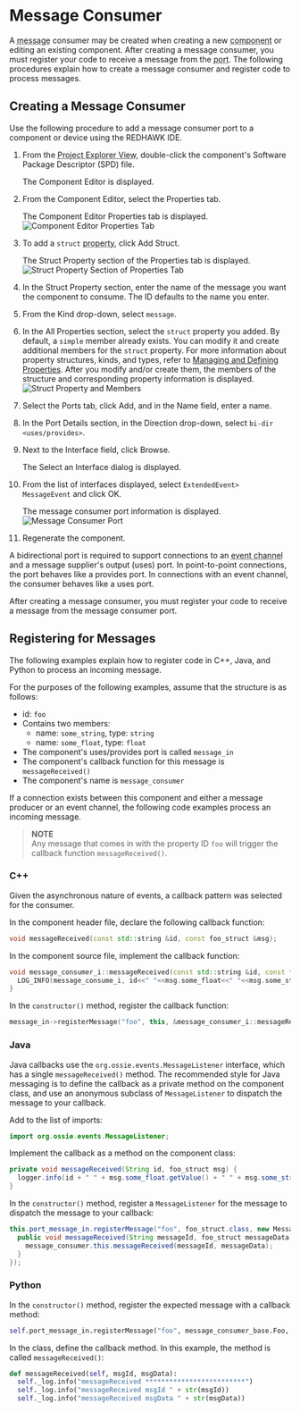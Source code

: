# Message Consumer

A <abbr title="See Glossary.">message</abbr> consumer may be created when creating a new <abbr title="See Glossary.">component</abbr> or editing an existing component. After creating a message consumer, you must register your code to receive a message from the <abbr title="See Glossary.">port</abbr>. The following procedures explain how to create a message consumer and register code to process messages.

## Creating a Message Consumer

 Use the following procedure to add a message consumer port to a component or device using the REDHAWK IDE.

1.  From the <abbr title="See Glossary.">Project Explorer View</abbr>, double-click the component's Software Package Descriptor (SPD) file.

    The Component Editor is displayed.

2.  From the Component Editor, select the Properties tab.

    The Component Editor Properties tab is displayed.
    ![Component Editor Properties Tab](../images/propertiestab.png)

3.  To add a `struct` <abbr title="See Glossary.">property</abbr>, click Add Struct.

    The Struct Property section of the Properties tab is displayed.
    ![Struct Property Section of Properties Tab](../images/structprop.png)

4.  In the Struct Property section, enter the name of the message you want the component to consume. The ID defaults to the name you enter.
5.  From the Kind drop-down, select `message`.
6.  In the All Properties section, select the `struct` property you added. By default, a `simple` member  already exists. You can modify it and create additional members for the `struct` property. For more information about property structures, kinds, and types, refer to [Managing and Defining Properties](../../component-structure/managing-defining-properties.html).
After you modify and/or create them, the members of the structure and corresponding property information is displayed.
  ![Struct Property and Members](../images/message.png)

7.  Select the Ports tab, click Add, and in the Name field, enter a name.

8.  In the Port Details section, in the Direction drop-down, select `bi-dir <uses/provides>`.

9.  Next to the Interface field, click Browse.

    The Select an Interface dialog is displayed.

10. From the list of interfaces displayed, select `ExtendedEvent> MessageEvent` and click OK.

    The message consumer port information is displayed.
    ![Message Consumer Port](../images/consumerportstab.png)

11.  Regenerate the component.

A bidirectional port is required to support connections to an <abbr title="See Glossary.">event channel</abbr> and a message supplier's output (uses) port.  In point-to-point connections, the port behaves like a provides port.  In connections with an event channel, the consumer behaves like a uses port.

After creating a message consumer, you must register your code to receive a message from the message consumer port.

## Registering for Messages

The following examples explain how to register code in C++, Java, and Python to process an incoming message.

For the purposes of the following examples, assume that the structure is as follows:

  - id: `foo`
  - Contains two members:
      - name: `some_string`, type: `string`
      - name: `some_float`, type: `float`
  - The component's uses/provides port is called `message_in`
  - The component's callback function for this message is `messageReceived()`
  - The component's name is `message_consumer`

If a connection exists between this component and either a message producer or an event channel, the following code examples process an incoming message.


> **NOTE**  
> Any message that comes in with the property ID `foo` will trigger the callback function `messageReceived()`.  

### C++

Given the asynchronous nature of events, a callback pattern was selected for the consumer.

In the component header file, declare the following callback function:

```cpp
void messageReceived(const std::string &id, const foo_struct &msg);
```

In the component source file, implement the callback function:

```cpp
void message_consumer_i::messageReceived(const std::string &id, const foo_struct &msg) {
  LOG_INFO(message_consume_i, id<<" "<<msg.some_float<<" "<<msg.some_string);
}
```

In the `constructor()` method, register the callback function:

```cpp
message_in->registerMessage("foo", this, &message_consumer_i::messageReceived);
```

### Java

Java callbacks use the `org.ossie.events.MessageListener` interface, which has a single `messageReceived()` method. The recommended style for Java messaging is to define the callback as a private method on the component class, and use an anonymous subclass of `MessageListener` to dispatch the message to your callback.

Add to the list of imports:

```Java
import org.ossie.events.MessageListener;
```

Implement the callback as a method on the component class:

```Java
private void messageReceived(String id, foo_struct msg) {
  logger.info(id + " " + msg.some_float.getValue() + " " + msg.some_string.getValue());
}
```

In the `constructor()` method, register a `MessageListener` for the message to dispatch the message to your callback:

```Java
this.port_message_in.registerMessage("foo", foo_struct.class, new MessageListener<foo_struct>() {
  public void messageReceived(String messageId, foo_struct messageData) {
    message_consumer.this.messageReceived(messageId, messageData);
  }
});
```

### Python

In the `constructor()` method, register the expected message with a callback method:

```python
self.port_message_in.registerMessage("foo", message_consumer_base.Foo, self.messageReceived)
```

In the class, define the callback method. In this example, the method is called `messageReceived()`:

```python
def messageReceived(self, msgId, msgData):
  self._log.info("messageReceived *************************")
  self._log.info("messageReceived msgId " + str(msgId))
  self._log.info("messageReceived msgData " + str(msgData))
```
